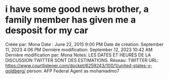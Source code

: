 # i have some good news brother, a family member has given me a desposit for my car

Créée par: Mona
Date : June 22, 2015 9:00 PM
Date de création: September 11, 2023 4:06 PM
Dernière modification: September 12, 2023 10:42 AM
Dernière modification par: Mona
Notes: LES DATES ET HEURES DE LA DISCUSSION TWITTER SONT DES ESTIMATIONS.
Réseau: TWITTER
URL: https://www.courtlistener.com/docket/6259243/100/1/united-states-v-goldberg/
person: AFP Federal Agent as mohamadmo7